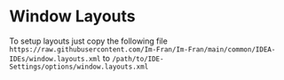 # Window Layouts
To setup layouts just copy the following file `https://raw.githubusercontent.com/Im-Fran/Im-Fran/main/common/IDEA-IDEs/window.layouts.xml` to `/path/to/IDE-Settings/options/window.layouts.xml`
